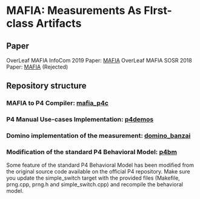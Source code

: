# MAFIA: Measurements As FIrst-class Artifacts

## Paper

OverLeaf MAFIA InfoCom 2019 Paper: [MAFIA](https://www.overleaf.com/11021339hznvyrqfkpzw#/41508904/ "MAFIA") 
OverLeaf MAFIA SOSR 2018 Paper: [MAFIA](https://www.overleaf.com/11021339hznvyrqfkpzw#/41508904/ "MAFIA") (Rejected)
<!-- OverLeaf Software-defined Measurement Primitives: [SDM-Primitives](https://www.overleaf.com/8361283nxtctdnhfcqz#/38280255/ "SDM-Primitives") (old document)   -->

## Repository structure  

### MAFIA to P4 Compiler: [mafia_p4c](mafia_p4c/ "mafia-p4c")  

### P4 Manual Use-cases Implementation: [p4demos](p4demos/ "p4demos")  

### Domino implementation of the measurement: [domino_banzai](domino_banzai/ "domino_banzai")  

### Modification of the standard P4 Behavioral Model: [p4bm](bmv2/ "bm_mod") 

Some feature of the standard P4 Behavioral Model has been modified from the original source code available on the official P4 repository. 
Make sure you update the simple_switch target with the provided files (Makefile, prng.cpp, prng.h and simple_switch.cpp) and recompile the behavioral model. 
